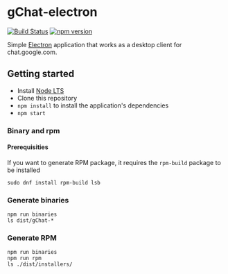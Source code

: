 # gChat-electron
[![Build Status](https://travis-ci.org/Jiri-Kremser/g-chat-electron.svg?branch=master)](https://travis-ci.org/Jiri-Kremser/g-chat-electron)
[![npm version](https://badge.fury.io/js/%40jkremser%2Fg-chat-electron.svg)](https://badge.fury.io/js/%40jkremser%2Fg-chat-electron)



Simple [Electron](http://electron.atom.io) application that works as a desktop client
for chat.google.com.

## Getting started

- Install [Node LTS](https://nodejs.org)
- Clone this repository
- `npm install` to install the application's dependencies
- `npm start`

### Binary and rpm

#### Prerequisities
If you want to generate RPM package, it requires the `rpm-build` package to be installed

```
sudo dnf install rpm-build lsb
```

### Generate binaries

```
npm run binaries
ls dist/gChat-*
```

### Generate RPM

```
npm run binaries
npm run rpm
ls ./dist/installers/
```

